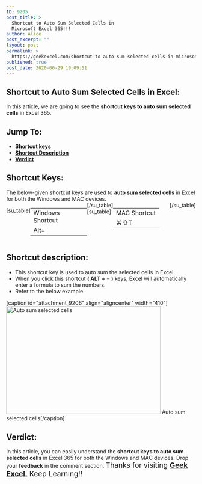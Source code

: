 ```yaml
---
ID: 9205
post_title: >
  Shortcut to Auto Sum Selected Cells in
  Microsoft Excel 365!!!
author: Alice
post_excerpt: ""
layout: post
permalink: >
  https://geekexcel.com/shortcut-to-auto-sum-selected-cells-in-microsoft-excel-365/
published: true
post_date: 2020-06-29 19:09:51
---
```

<h2>Shortcut to Auto Sum Selected Cells in Excel:</h2>
In this article, we are going to see the <strong>shortcut keys to auto sum selected cells</strong> in Excel 365.
<h2>Jump To:</h2>
<ul>
 	<li><strong><a href="#1">Shortcut keys </a></strong></li>
 	<li><strong><a href="#2">Shortcut Description</a></strong></li>
 	<li><strong><a href="#3">Verdict</a></strong></li>
</ul>
<h2 id="1">Shortcut Keys:</h2>
The below-given shortcut keys are used to <strong>auto sum selected cells</strong> in Excel for both the Windows and MAC devices.
<div style="display: flex;">

[su_table]
<table>
<tbody>
<tr>
<td>Windows Shortcut</td>
</tr>
<tr>
<td style="display: flex;"><span class="key-flex"><span class="win-key"><span class="custom-span-key">Alt</span></span></span><span class="key-flex"><span class="win-key"><span class="custom-span-key">=</span></span></span></td>
</tr>
</tbody>
</table>
[/su_table]
[su_table]
<table style="float: right;">
<tbody>
<tr>
<td>MAC Shortcut</td>
</tr>
<tr>
<td style="display: flex;"><span class="key-flex"><span class="mac-key"><span class="custom-span-key">⌘</span></span></span><span class="key-flex"><span class="mac-key"><span class="custom-span-key">⇧</span></span></span><span class="key-flex"><span class="mac-key"><span class="custom-span-key">T</span></span></span></td>
</tr>
</tbody>
</table>
[/su_table]

</div>
<h2 id="2">Shortcut description:</h2>
<ul>
 	<li>This shortcut key is used to auto sum the selected cells in Excel.</li>
 	<li>When you click this shortcut <strong>( ALT + = )</strong> keys, Excel will automatically enter a formula to sum the numbers.</li>
 	<li>Refer to the below example.</li>
</ul>
[caption id="attachment_9206" align="aligncenter" width="410"]<img class="size-full wp-image-9206" src="https://geekexcel.com/wp-content/uploads/2020/06/ezgif.com-optimize-74.gif" alt="Auto sum selected cells" width="410" height="287" /> Auto sum selected cells[/caption]
<h2 id="3">Verdict:</h2>
In this article, you can easily understand the <strong>shortcut keys to auto sum selected cells</strong> in Excel 365 for both the Windows and MAC devices. Drop your <strong>feedback</strong> in the comment section. <span style="font-size: 19px;">Thanks for visiting <strong><a href="https://geekexcel.com/">Geek Excel.</a></strong> Keep Learning!!</span>